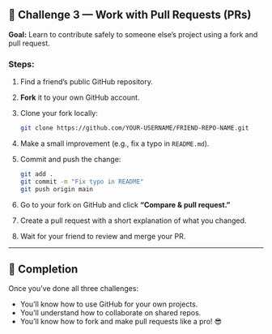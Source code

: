 ## 🔀 Challenge 3 — Work with Pull Requests (PRs)

**Goal:** Learn to contribute safely to someone else’s project using a fork and pull request.

### Steps:

1. Find a friend’s public GitHub repository.
2. **Fork** it to your own GitHub account.
3. Clone your fork locally:

   ```bash
   git clone https://github.com/YOUR-USERNAME/FRIEND-REPO-NAME.git
   ```
4. Make a small improvement (e.g., fix a typo in `README.md`).
5. Commit and push the change:

   ```bash
   git add .
   git commit -m "Fix typo in README"
   git push origin main
   ```
6. Go to your fork on GitHub and click **“Compare & pull request.”**
7. Create a pull request with a short explanation of what you changed.
8. Wait for your friend to review and merge your PR.

---

## 🏁 Completion

Once you’ve done all three challenges:

* You’ll know how to use GitHub for your own projects.
* You’ll understand how to collaborate on shared repos.
* You’ll know how to fork and make pull requests like a pro! 😎

